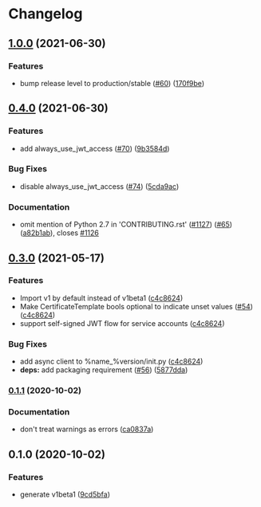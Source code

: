 # Changelog

## [1.0.0](https://www.github.com/googleapis/python-security-private-ca/compare/v0.4.0...v1.0.0) (2021-06-30)


### Features

* bump release level to production/stable ([#60](https://www.github.com/googleapis/python-security-private-ca/issues/60)) ([170f9be](https://www.github.com/googleapis/python-security-private-ca/commit/170f9be92448278064fd58f2a9302ca2f8c43b04))

## [0.4.0](https://www.github.com/googleapis/python-security-private-ca/compare/v0.3.0...v0.4.0) (2021-06-30)


### Features

* add always_use_jwt_access ([#70](https://www.github.com/googleapis/python-security-private-ca/issues/70)) ([9b3584d](https://www.github.com/googleapis/python-security-private-ca/commit/9b3584dcf00f50ceab9529f758da3e4ddd5a602c))


### Bug Fixes

* disable always_use_jwt_access ([#74](https://www.github.com/googleapis/python-security-private-ca/issues/74)) ([5cda9ac](https://www.github.com/googleapis/python-security-private-ca/commit/5cda9acc4f7b1aa83bc73700f9cef4f84cc2306a))


### Documentation

* omit mention of Python 2.7 in 'CONTRIBUTING.rst' ([#1127](https://www.github.com/googleapis/python-security-private-ca/issues/1127)) ([#65](https://www.github.com/googleapis/python-security-private-ca/issues/65)) ([a82b1ab](https://www.github.com/googleapis/python-security-private-ca/commit/a82b1abdaf8d55f6b6cbf71d6fb7a416e3307888)), closes [#1126](https://www.github.com/googleapis/python-security-private-ca/issues/1126)

## [0.3.0](https://www.github.com/googleapis/python-security-private-ca/compare/v0.2.0...v0.3.0) (2021-05-17)


### Features

* Import v1 by default instead of v1beta1 ([c4c8624](https://www.github.com/googleapis/python-security-private-ca/commit/c4c862426fb5b7b931dd0de4d26d1ac27ce05f1a))
* Make CertificateTemplate bools optional to indicate unset values ([#54](https://www.github.com/googleapis/python-security-private-ca/issues/54)) ([c4c8624](https://www.github.com/googleapis/python-security-private-ca/commit/c4c862426fb5b7b931dd0de4d26d1ac27ce05f1a))
* support self-signed JWT flow for service accounts ([c4c8624](https://www.github.com/googleapis/python-security-private-ca/commit/c4c862426fb5b7b931dd0de4d26d1ac27ce05f1a))


### Bug Fixes

* add async client to %name_%version/init.py ([c4c8624](https://www.github.com/googleapis/python-security-private-ca/commit/c4c862426fb5b7b931dd0de4d26d1ac27ce05f1a))
* **deps:** add packaging requirement ([#56](https://www.github.com/googleapis/python-security-private-ca/issues/56)) ([5877dda](https://www.github.com/googleapis/python-security-private-ca/commit/5877dda559311e87de8f9f06f8174a0e1d4c62bc))

### [0.1.1](https://www.github.com/googleapis/python-security-private-ca/compare/v0.1.0...v0.1.1) (2020-10-02)


### Documentation

* don't treat warnings as errors ([ca0837a](https://www.github.com/googleapis/python-security-private-ca/commit/ca0837a9798d0bf6f3c93dcc003aa38f86eddd5c))

## 0.1.0 (2020-10-02)


### Features

* generate v1beta1 ([9cd5bfa](https://www.github.com/googleapis/python-security-private-ca/commit/9cd5bfaee208396ca5b27590bf09c05ad372d953))
